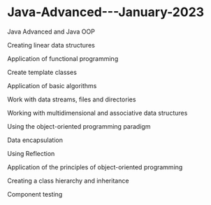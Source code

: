 # Java-Advanced---January-2023
Java Advanced and Java OOP

Creating linear data structures

Application of functional programming

Create template classes

Application of basic algorithms

Work with data streams, files and directories

Working with multidimensional and associative data structures

Using the object-oriented programming paradigm

Data encapsulation

Using Reflection

Application of the principles of object-oriented programming

Creating a class hierarchy and inheritance

Component testing
